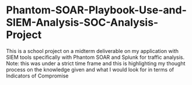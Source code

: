 # Phantom-SOAR-Playbook-Use-and-SIEM-Analysis-SOC-Analysis-Project
This is a school project on a midterm deliverable on my application with SIEM tools specifically with Phantom SOAR and Splunk for traffic analysis.
Note: this was under a strict time frame and this is highlighting my thought process on the knowledge given and what I would look for in terms of Indicators of Compromise
